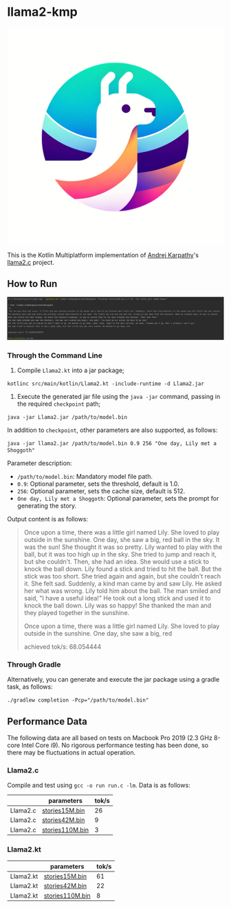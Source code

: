 # llama2-kmp

![llama2-kmp](docs/llama2-kmp.png)

This is the Kotlin Multiplatform implementation of [Andrej Karpathy](https://karpathy.ai/)'s [llama2.c](https://github.com/karpathy/llama2.c) project.

## How to Run

![15M](docs/model_15M.png)

### Through the Command Line

1. Compile `Llama2.kt` into a jar package;

```shell
kotlinc src/main/kotlin/Llama2.kt -include-runtime -d Llama2.jar
```

1. Execute the generated jar file using the `java -jar` command, passing in the required `checkpoint` path;

```shell
java -jar Llama2.jar /path/to/model.bin
```

In addition to `checkpoint`, other parameters are also supported, as follows:

```shell
java -jar llama2.jar /path/to/model.bin 0.9 256 "One day, Lily met a Shoggoth"
```

Parameter description:

- `/path/to/model.bin`: Mandatory model file path.
- `0.9`: Optional parameter, sets the threshold, default is 1.0.
- `256`: Optional parameter, sets the cache size, default is 512.
- `One day, Lily met a Shoggoth`: Optional parameter, sets the prompt for generating the story.

Output content is as follows:

>Once upon a time, there was a little girl named Lily. She loved to play outside in the sunshine. One day, she saw a big, red ball in the sky. It was the sun! She thought it was so pretty.
Lily wanted to play with the ball, but it was too high up in the sky. She tried to jump and reach it, but she couldn't. Then, she had an idea. She would use a stick to knock the ball down.
Lily found a stick and tried to hit the ball. But the stick was too short. She tried again and again, but she couldn't reach it. She felt sad.
Suddenly, a kind man came by and saw Lily. He asked her what was wrong. Lily told him about the ball. The man smiled and said, "I have a useful idea!" He took out a long stick and used it to knock the ball down. Lily was so happy! She thanked the man and they played together in the sunshine.
>
>Once upon a time, there was a little girl named Lily. She loved to play outside in the sunshine. One day, she saw a big, red
>
> achieved tok/s: 68.054444

### Through Gradle

Alternatively, you can generate and execute the jar package using a gradle task, as follows:

```shell
./gradlew completion -Pcp="/path/to/model.bin"
```

## Performance Data

The following data are all based on tests on Macbook Pro 2019 (2.3 GHz 8-core Intel Core i9). No rigorous performance testing has been done, so there may be fluctuations in actual operation.

### Llama2.c

Compile and test using `gcc -o run run.c -lm`. Data is as follows:

|          | parameters                                                                                 | tok/s |
|----------|--------------------------------------------------------------------------------------------|-------|
| Llama2.c | [stories15M.bin](https://huggingface.co/karpathy/tinyllamas/resolve/main/stories15M.bin)   | 26    |
| Llama2.c | [stories42M.bin](https://huggingface.co/karpathy/tinyllamas/resolve/main/stories42M.bin)   | 9     |
| Llama2.c | [stories110M.bin](https://huggingface.co/karpathy/tinyllamas/resolve/main/stories110M.bin) | 3     |

### Llama2.kt

|           | parameters                                                                                 | tok/s |
|-----------|--------------------------------------------------------------------------------------------|-------|
| Llama2.kt | [stories15M.bin](https://huggingface.co/karpathy/tinyllamas/resolve/main/stories15M.bin)   | 61    |
| Llama2.kt | [stories42M.bin](https://huggingface.co/karpathy/tinyllamas/resolve/main/stories42M.bin)   | 22    |
| Llama2.kt | [stories110M.bin](https://huggingface.co/karpathy/tinyllamas/resolve/main/stories110M.bin) | 8     |
